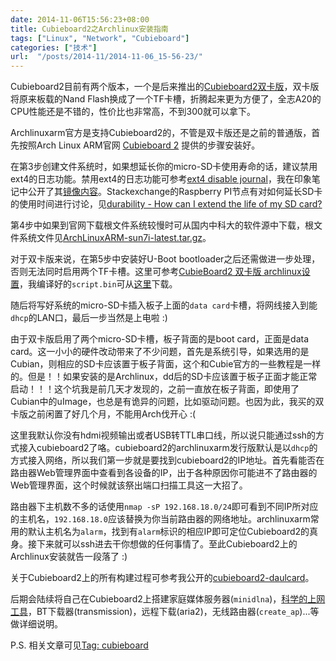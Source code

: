```yaml
---
date: 2014-11-06T15:56:23+08:00
title: Cubieboard2之Archlinux安装指南
tags: ["Linux", "Network", "Cubieboard"]
categories: ["技术"]
url:  "/posts/2014-11/2014-11-06_15-56-23/"
---
```


Cubieboard2目前有两个版本，一个是后来推出的[Cubieboard2双卡版](http://cubie.cc/forum.php?mod=viewthread&tid=2618)，双卡版将原来板载的Nand Flash换成了一个TF卡槽，折腾起来更为方便了，全志A20的CPU性能还是不错的，性价比也非常高，不到300就可以拿下。  

Archlinuxarm官方是支持Cubieboard2的，不管是双卡版还是之前的普通版，首先按照Arch Linux ARM官网 [Cubieboard 2](http://archlinuxarm.org/platforms/armv7/allwinner/cubieboard-2) 提供的步骤安装好。  

在第3步创建文件系统时，如果想延长你的micro-SD卡使用寿命的话，建议禁用ext4的日志功能。禁用ext4的日志功能可参考[ext4 disable journal](http://fenidik.blogspot.com/2010/03/ext4-disable-journal.html)，我在印象笔记中公开了其[镜像内容](https://app.yinxiang.com/shard/s14/sh/326390d4-8a28-40d2-9e5d-d34357b59ccf/698a8d3b14d05a70ffb99fbb1b0f125b)。Stackexchange的Raspberry PI节点有对如何延长SD卡的使用时间进行讨论，见[durability - How can I extend the life of my SD card?](http://raspberrypi.stackexchange.com/questions/169/how-can-i-extend-the-life-of-my-sd-card)  

第4步中如果到官网下载根文件系统较慢时可从国内中科大的软件源中下载，根文件系统文件见[ArchLinuxARM-sun7i-latest.tar.gz](http://mirrors.ustc.edu.cn/archlinuxarm/os/ArchLinuxARM-sun7i-latest.tar.gz)。  

对于双卡版来说，在第5步中安装好U-Boot bootloader之后还需做进一步处理，否则无法同时启用两个TF卡槽。这里可参考[CubieBoard2 双卡版 archlinux设置](http://cubie.cc/forum.php?mod=viewthread&tid=3173)，我编译好的`script.bin`可从[这里](/downloads/script.bin)下载。  

随后将写好系统的micro-SD卡插入板子上面的`data card`卡槽，将网线接入到能`dhcp`的LAN口，最后一步当然是上电啦 :)  

由于双卡版启用了两个micro-SD卡槽，板子背面的是boot card，正面是data card。这一小小的硬件改动带来了不少问题，首先是系统引导，如果选用的是Cubian，则相应的SD卡应该置于板子背面，这个和Cubie官方的一些教程是一样的。但是！！如果安装的是Archlinux，dd后的SD卡应该置于板子正面才能正常启动！！！这个坑我是前几天才发现的，之前一直放在板子背面，即使用了Cubian中的uImage，也总是有诡异的问题，比如驱动问题。也因为此，我买的双卡版之前闲置了好几个月，不能用Arch伐开心 :(  

这里我默认你没有hdmi视频输出或者USB转TTL串口线，所以说只能通过ssh的方式接入cubieboard2了咯。cubieboard2的archlinuxarm发行版默认是以`dhcp`的方式接入网络，所以我们第一步就是要找到cubieboard2的IP地址。首先看能否在路由器Web管理界面中查看到各设备的IP，出于各种原因你可能进不了路由器的Web管理界面，这个时候就该祭出端口扫描工具这一大招了。

路由器下主机数不多的话使用`nmap -sP 192.168.18.0/24`即可看到不同IP所对应的主机名，`192.168.18.0`应该替换为你当前路由器的网络地址。archlinuxarm常用的默认主机名为`alarm`，找到有`alarm`标识的相应IP即可定位Cubieboard2的真身。接下来就可以ssh进去干你想做的任何事情了。至此Cubieboard2上的Archlinux安装就告一段落了 :)

关于Cubieboard2上的所有构建过程可参考我公开的[cubieboard2-daulcard](https://trello.com/b/RCJSmgrF/cubieboard2-daulcard)。

后期会陆续将自己在Cubieboard2上搭建家庭媒体服务器(`minidlna`)，[科学的上网工具](https://github.com/sjtug/kxsw/wiki/Best-Practice)，BT下载器(transmission)，远程下载(aria2)，无线路由器(`create_ap`)...等做详细说明。

P.S. 相关文章可见[Tag: cubieboard](https://blog.yuanbin.me/tags/cubieboard/)